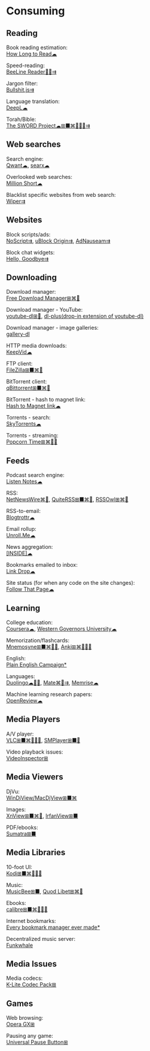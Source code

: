 # Consuming

## Reading

Book reading estimation:  
[How Long to Read☁](https://www.howlongtoread.com/)

Speed-reading:  
[BeeLine Reader🍎🤖⇉](https://www.beelinereader.com/)

Jargon filter:  
[Bullshit.js⇉](https://mourner.github.io/bullshit.js/)

Language translation:  
[DeepL☁](https://www.deepl.com/translator)

Torah/Bible:  
[The SWORD Project☁⊞■⌘🐧🍎🤖⇉](https://crosswire.org/sword/index.jsp)

## Web searches

Search engine:  
[Qwant☁](https://www.qwant.com/),
[searx☁](https://searx.space/)

Overlooked web searches:  
[Million Short☁](https://millionshort.com/)

Blacklist specific websites from web search:  
[Wiper⇉](https://github.com/davidahmed/wiper)

## Websites

Block scripts/ads:  
[NoScript⇉](https://noscript.net/),
[uBlock Origin⇉](https://github.com/gorhill/uBlock/),
[AdNauseam⇉](https://adnauseam.io/)

Block chat widgets:  
[Hello, Goodbye⇉](https://hellogoodbye.app/)

## Downloading

Download manager:  
[Free Download Manager⊞⌘🐧](https://www.freedownloadmanager.org/)

Download manager - YouTube:  
[youtube-dl⊞🐧](https://youtube-dl.org/),
[dl-plus(drop-in extension of youtube-dl)](https://github.com/un-def/dl-plus)

Download manager - image galleries:  
[gallery-dl](https://github.com/mikf/gallery-dl)

HTTP media downloads:  
[KeepVid☁](https://keepvid.com/)

FTP client:  
[FileZilla⊞■⌘🐧](https://filezilla-project.org/)

BitTorrent client:  
[qBittorrent⊞■⌘🐧](https://www.qbittorrent.org/)

BitTorrent - hash to magnet link:  
[Hash to Magnet link☁](https://www.hashtomagnet.com/)

Torrents - search:  
[SkyTorrents☁](http://www.skytorrents.me/)

Torrents - streaming:  
[Popcorn Time⊞⌘🐧🤖](https://popcorntime.app/)

## Feeds

Podcast search engine:  
[Listen Notes☁](https://www.listennotes.com/)

RSS:  
[NetNewsWire⌘🍎](https://netnewswire.com/),
[QuiteRSS⊞■⌘🐧](https://quiterss.org/),
[RSSOwl⊞⌘🐧](https://www.rssowl.org/)

RSS-to-email:  
[Blogtrottr☁](https://blogtrottr.com)

Email rollup:  
[Unroll.Me☁](https://unroll.me/)

News aggregation:  
[[INSIDE]☁](https://inside.com/)

Bookmarks emailed to inbox:  
[Link Drop☁](https://www.linkdrop.co/)

Site status (for when any code on the site changes):  
[Follow That Page☁](https://www.followthatpage.com/)

## Learning

College education:  
[Coursera☁](https://www.coursera.org/),
[Western Governors University☁](https://www.wgu.edu/)

Memorization/flashcards:  
[Mnemosyne⊞■⌘🐧🤖](https://mnemosyne-proj.org/),
[Anki⊞⌘🐧🍎🤖](https://apps.ankiweb.net/)

English:  
[Plain English Campaign*](https://www.plainenglish.co.uk/)

Languages:  
[Duolingo☁🍎🤖](https://www.duolingo.com/),
[Mate⌘🍎⇉](https://gikken.co/mate-translate/),
[Memrise☁](https://www.memrise.com/)

Machine learning research papers:  
[OpenReview☁](https://openreview.net/)

## Media Players

A/V player:  
[VLC⊞■⌘🐧🍎🤖](https://www.videolan.org/vlc/),
[SMPlayer⊞■🐧](https://www.smplayer.info/)

Video playback issues:  
[VideoInspector⊞](https://kcsoftwares.com/?vtb)

## Media Viewers

DjVu:  
[WinDjView/MacDjView⊞■⌘](https://windjview.sourceforge.io/)

Images:  
[XnView⊞■⌘🐧](https://www.xnview.com/),
[IrfanView⊞■](https://www.irfanview.com/)

PDF/ebooks:  
[Sumatra⊞■](https://www.sumatrapdfreader.org/free-pdf-reader.html)

## Media Libraries

10-foot UI:  
[Kodi⊞■⌘🐧🍎🤖](https://kodi.tv/)

Music:  
[MusicBee⊞■](https://getmusicbee.com/),
[Quod Libet⊞⌘🐧](https://quodlibet.readthedocs.io/)

Ebooks:  
[calibre⊞■⌘🐧🍎🤖](https://calibre-ebook.com/)

Internet bookmarks:  
[Every bookmark manager ever made*](https://bookmarkos.com/every-bookmark-manager-ever-made)

Decentralized music server:  
[Funkwhale](https://funkwhale.audio/)

## Media Issues

Media codecs:  
[K-Lite Codec Pack⊞](https://codecguide.com/about_kl.htm)

## Games

Web browsing:  
[Opera GX⊞](https://www.opera.com/gx)

Pausing any game:  
[Universal Pause Button⊞](https://github.com/ryanries/UniversalPauseButton)
